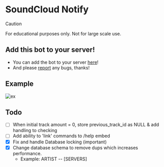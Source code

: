# SoundCloud Notify

> [!CAUTION]
> For educational purposes only. Not for large scale use.

## Add this bot to your server!

- You can add the bot to your server [here](https://discord.com/api/oauth2/authorize?client_id=1130997040579620935&permissions=52224&scope=bot)!
- And please [report](https://github.com/adithayyil/sc-notify/issues) any bugs, thanks!

## Example
![ex](https://adi-visual.nyc3.digitaloceanspaces.com/images/screenshots/2024-05-20-14:50:36-ef49f9ed71004e7193f9c4ba63e664fc.png)

## Todo

- [ ] When initial track amount = 0, store previous_track_id as NULL & add handling to checking
- [ ] Add ability to 'link' commands to /help embed
- [x] Fix and handle Database locking (important) 
- [x] Change database schema to remove dups which increases performance.
  - Example: ARTIST -- [SERVERS]

